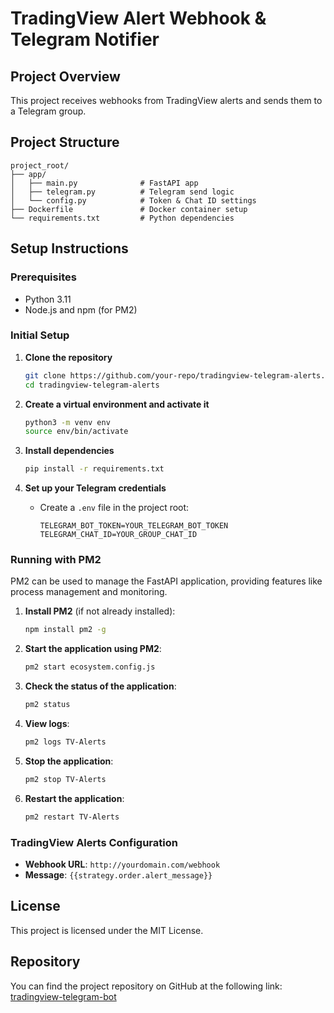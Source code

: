 # TradingView Alert Webhook & Telegram Notifier

## Project Overview
This project receives webhooks from TradingView alerts and sends them to a Telegram group.

## Project Structure
```
project_root/
├── app/
│   ├── main.py              # FastAPI app
│   ├── telegram.py          # Telegram send logic
│   └── config.py            # Token & Chat ID settings
├── Dockerfile               # Docker container setup
└── requirements.txt         # Python dependencies
```

## Setup Instructions

### Prerequisites
- Python 3.11
- Node.js and npm (for PM2)

### Initial Setup
1. **Clone the repository**
   ```bash
   git clone https://github.com/your-repo/tradingview-telegram-alerts.git
   cd tradingview-telegram-alerts
   ```

2. **Create a virtual environment and activate it**
   ```bash
   python3 -m venv env
   source env/bin/activate
   ```

3. **Install dependencies**
   ```bash
   pip install -r requirements.txt
   ```

4. **Set up your Telegram credentials**
   - Create a `.env` file in the project root:
     ```plaintext
     TELEGRAM_BOT_TOKEN=YOUR_TELEGRAM_BOT_TOKEN
     TELEGRAM_CHAT_ID=YOUR_GROUP_CHAT_ID
     ```

### Running with PM2

PM2 can be used to manage the FastAPI application, providing features like process management and monitoring.

1. **Install PM2** (if not already installed):
   ```bash
   npm install pm2 -g
   ```

2. **Start the application using PM2**:
   ```bash
   pm2 start ecosystem.config.js
   ```

3. **Check the status of the application**:
   ```bash
   pm2 status
   ```

4. **View logs**:
   ```bash
   pm2 logs TV-Alerts
   ```

5. **Stop the application**:
   ```bash
   pm2 stop TV-Alerts
   ```

6. **Restart the application**:
   ```bash
   pm2 restart TV-Alerts
   ```

### TradingView Alerts Configuration

- **Webhook URL**: `http://yourdomain.com/webhook`
- **Message**: `{{strategy.order.alert_message}}`

## License
This project is licensed under the MIT License.

## Repository

You can find the project repository on GitHub at the following link: [tradingview-telegram-bot](https://github.com/alexanderskorokhodov/tradingview-telegram-bot)